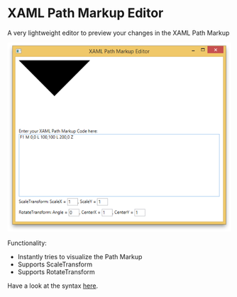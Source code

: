XAML Path Markup Editor
====================

A very lightweight editor to preview your changes in the XAML Path Markup

![](https://raw.githubusercontent.com/JannikArndt/XAMLPathMarkupEditor/master/Images/ScreenShot.png)

Functionality:
- Instantly tries to visualize the Path Markup
- Supports ScaleTransform
- Supports RotateTransform

Have a look at the syntax [here](http://msdn.microsoft.com/en-us/library/ms752293.aspx).
